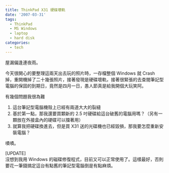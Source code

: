 ```yaml
---
title: ThinkPad X31 硬碟壞軌
date: '2007-03-31'
tags:
  - ThinkPad
  - MS Windows
  - laptop
  - hard disk
categories:
  - tech
---
```

屋漏偏逢連夜雨。  
  
今天很開心的要整理這兩天出去玩的照片時，一存檔整個 Windows 就 Crash 掉，重開機掉了二十幾張照片，接著發現是硬碟壞軌，接著很緊張的去查閱筆記型電腦的保固的到期日，竟然是四月一日，愚人節真是給我開個大玩笑阿。  
  
有幾個問題我很為難  

1.  這台筆記型電腦機殼上已經有兩道大大的裂縫
2.  基於第一點，那我還要買顆新的 2.5 吋硬碟給這台破舊的電腦用嗎？（另有一顆放在外接盒內的硬碟可以擋著用）
3.  就算我把硬碟換進去，但是買 X31 送的光碟機也已經毀損，那我要怎麼重新安裝電腦？

嘖嘖。  
  
\[UPDATE\]  
沒想到我用 Windows 的磁碟修復程式，目前又可以正常使用了。這樣最好，否則要花一筆錢搞定這台有點舊的筆記型電腦倒是有點麻煩。